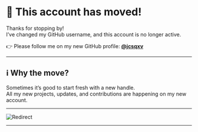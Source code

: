 # 👋 This account has moved!

Thanks for stopping by!  
I’ve changed my GitHub username, and this account is no longer active.  

👉 Please follow me on my new GitHub profile: **[@jcsqxv](https://github.com/jcsqxv)**   

---

## ℹ️ Why the move?
Sometimes it’s good to start fresh with a new handle.  
All my new projects, updates, and contributions are happening on my new account.  

---

![Redirect](https://img.shields.io/badge/redirect-to%20new%20profile-blue?style=for-the-badge&logo=github)

---
